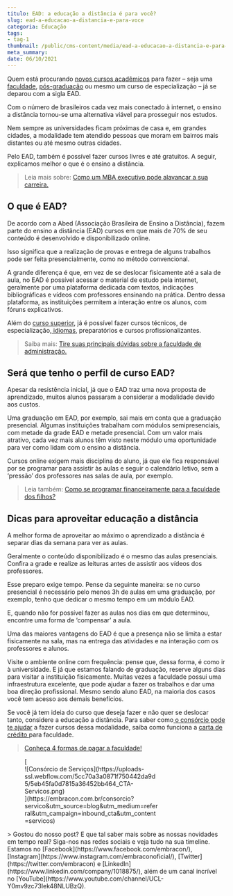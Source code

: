 ```yaml
---
titulo: EAD: a educação a distância é para você?
slug: ead-a-educacao-a-distancia-e-para-voce
categoria: Educação
tags:
- tag-1
thumbnail: /public/cms-content/media/ead-a-educacao-a-distancia-e-para-voce.png
meta_summary: 
date: 06/10/2021
---
```

Quem está procurando [novos cursos acadêmicos](https://www.embracon.com.br/blog/quais-carreiras-estarao-em-alta-nos-proximos-anos-descubra-aqui) para fazer – seja uma [faculdade](https://www.embracon.com.br/blog/tire-5-duvidas-sobre-a-faculdade-de-medicina), [pós-graduação](https://www.embracon.com.br/blog/confira-5-beneficios-de-fazer-um-consorcio-para-pos-graduacao) ou mesmo um curso de especialização – já se deparou com a sigla EAD.

Com o número de brasileiros cada vez mais conectado à internet, o ensino a distância tornou-se uma alternativa viável para prosseguir nos estudos.

Nem sempre as universidades ficam próximas de casa e, em grandes cidades, a modalidade tem atendido pessoas que moram em bairros mais distantes ou até mesmo outras cidades.

Pelo EAD, também é possível fazer cursos livres e até gratuitos. A seguir, explicamos melhor o que é o ensino a distância.

> Leia mais sobre: [Como um MBA executivo pode alavancar a sua carreira.](https://www.embracon.com.br/blog/como-um-mba-executivo-pode-alavancar-a-sua-carreira)

O que é EAD?
------------

De acordo com a Abed (Associação Brasileira de Ensino a Distância), fazem parte do ensino a distância (EAD) cursos em que mais de 70% de seu conteúdo é desenvolvido e disponibilizado online.

Isso significa que a realização de provas e entrega de alguns trabalhos pode ser feita presencialmente, como no método convencional.

A grande diferença é que, em vez de se deslocar fisicamente até a sala de aula, no EAD é possível acessar o material de estudo pela internet, geralmente por uma plataforma dedicada com textos, indicações bibliográficas e vídeos com professores ensinando na prática. Dentro dessa plataforma, as instituições permitem a interação entre os alunos, com fóruns explicativos.

Além do [curso superior](https://www.embracon.com.br/blog/entenda-qual-e-a-importancia-da-faculdade-para-o-curriculo), já é possível fazer cursos técnicos, de especialização,[ idiomas](https://www.embracon.com.br/blog/4-razoes-para-investir-em-um-curso-de-idiomas-e-aprender-uma-nova-lingua), preparatórios e cursos profissionalizantes.

> Saiba mais: [Tire suas principais dúvidas sobre a faculdade de administração.](https://www.embracon.com.br/blog/tire-suas-principais-duvidas-sobre-a-faculdade-de-administracao)

Será que tenho o perfil de curso EAD?
-------------------------------------

Apesar da resistência inicial, já que o EAD traz uma nova proposta de aprendizado, muitos alunos passaram a considerar a modalidade devido aos custos.

Uma graduação em EAD, por exemplo, sai mais em conta que a graduação presencial. Algumas instituições trabalham com módulos semipresenciais, com metade da grade EAD e metade presencial. Com um valor mais atrativo, cada vez mais alunos têm visto neste módulo uma oportunidade para ver como lidam com o ensino a distância.

Cursos online exigem mais disciplina do aluno, já que ele fica responsável por se programar para assistir às aulas e seguir o calendário letivo, sem a ‘pressão’ dos professores nas salas de aula, por exemplo.

> Leia também: [Como se programar financeiramente para a faculdade dos filhos?](https://www.embracon.com.br/blog/como-se-programar-financeiramente-para-a-faculdade-dos-filhos)

Dicas para aproveitar educação a distância
------------------------------------------

A melhor forma de aproveitar ao máximo o aprendizado a distância é separar dias da semana para ver as aulas.

Geralmente o conteúdo disponibilizado é o mesmo das aulas presenciais. Confira a grade e realize as leituras antes de assistir aos vídeos dos professores.

Esse preparo exige tempo. Pense da seguinte maneira: se no curso presencial é necessário pelo menos 3h de aulas em uma graduação, por exemplo, tenho que dedicar o mesmo tempo em um módulo EAD.

E, quando não for possível fazer as aulas nos dias em que determinou, encontre uma forma de ‘compensar’ a aula.

Uma das maiores vantagens do EAD é que a presença não se limita a estar fisicamente na sala, mas na entrega das atividades e na interação com os professores e alunos.

Visite o ambiente online com frequência: pense que, dessa forma, é como ir à universidade. E já que estamos falando de graduação, reserve alguns dias para visitar a instituição fisicamente. Muitas vezes a faculdade possui uma infraestrutura excelente, que pode ajudar a fazer os trabalhos e dar uma boa direção profissional. Mesmo sendo aluno EAD, na maioria dos casos você tem acesso aos demais benefícios.

Se você já tem ideia do curso que deseja fazer e não quer se deslocar tanto, considere a educação a distância. Para saber como[ o consórcio pode te ajudar](https://www.embracon.com.br/blog/como-funciona-o-consorcio-embracon-para-pagar-faculdade) a fazer cursos dessa modalidade, saiba como funciona a [carta de crédito ](https://www.embracon.com.br/conhecaoconsorcio/o-que-e-carta-de-credito)para faculdade.

> [Conheça 4 formas de pagar a faculdade!](https://www.embracon.com.br/blog/conheca-4-formas-de-pagar-a-faculdade)

<figure class="w-richtext-figure-type-image w-richtext-align-center" style="max-width:310px">[<div>![Consórcio de Serviços](https://uploads-ssl.webflow.com/5cc70a3a0871f750442da9d5/5eb45fa0d7815a36452bb464_CTA-Servicos.png)</div>](https://embracon.com.br/consorcio?servico&utm_source=blog&utm_medium=referral&utm_campaign=inbound_cta&utm_content=servicos)</figure>> Gostou do nosso post? E que tal saber mais sobre as nossas novidades em tempo real? Siga-nos nas redes sociais e veja tudo na sua timeline. Estamos no [Facebook](https://www.facebook.com/embracon/), [Instagram](https://www.instagram.com/embraconoficial/), [Twitter](https://twitter.com/embracon) e [LinkedIn](https://www.linkedin.com/company/1018875/), além de um canal incrível no [YouTube](https://www.youtube.com/channel/UCL-Y0mv9zc73Iek48NLUBzQ).
